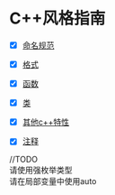 # C++风格指南

- [x] [命名规范](naming)  
- [x] [格式](formatting)  
- [x] [函数](functions)  
- [x] [类](classes)  
- [x] [其他c++特性](others)  
- [x] [注释](comments)  



//TODO  
请使用强枚举类型  
请在局部变量中使用auto  